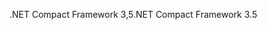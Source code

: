 <span data-ttu-id="0faf4-101">.NET Compact Framework 3,5</span><span class="sxs-lookup"><span data-stu-id="0faf4-101">.NET Compact Framework 3.5</span></span>